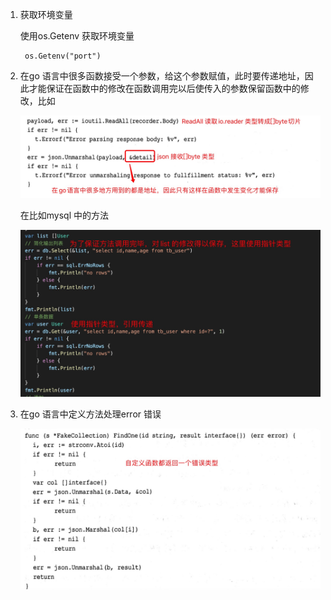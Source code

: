 1. 获取环境变量

   使用os.Getenv 获取环境变量

        os.Getenv("port")

2. 在go 语言中很多函数接受一个参数，给这个参数赋值，此时要传递地址，因此才能保证在函数中的修改在函数调用完以后使传入的参数保留函数中的修改，比如

    ![image](../../assets/io-json.jpg)
    
    在比如mysql 中的方法

    ![image](../../assets/point-param.jpg)

3. 在go 语言中定义方法处理error 错误

   ![image](../../assets/func-error.jpg)